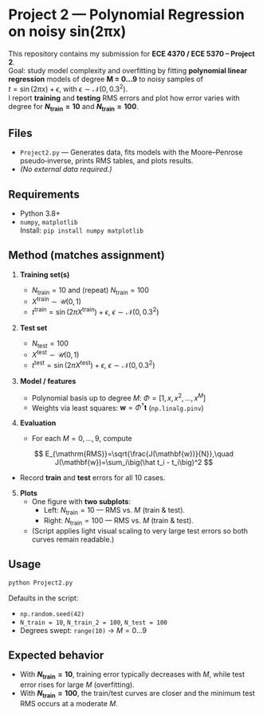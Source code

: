 # Project 2 — Polynomial Regression on noisy sin(2πx)

This repository contains my submission for **ECE 4370 / ECE 5370 – Project 2**.  
Goal: study model complexity and overfitting by fitting **polynomial linear regression** models of degree **M = 0…9** to noisy samples of  
$t = \sin(2\pi x) + \epsilon$, with $\epsilon \sim \mathcal{N}(0,\,0.3^2)$.  
I report **training** and **testing** RMS errors and plot how error varies with degree for **$N_{\text{train}}=10$** and **$N_{\text{train}}=100$**.

## Files
- `Project2.py` — Generates data, fits models with the Moore–Penrose pseudo‑inverse, prints RMS tables, and plots results.  
- *(No external data required.)*

## Requirements
- Python 3.8+
- `numpy`, `matplotlib`  
Install: `pip install numpy matplotlib`

## Method (matches assignment)
1) **Training set(s)**
   - $N_{\text{train}}=10$ and (repeat) $N_{\text{train}}=100$
   - $X^{\text{train}} \sim \mathcal{U}(0,1)$
   - $t^{\text{train}} = \sin(2\pi X^{\text{train}}) + \epsilon,\ \epsilon \sim \mathcal{N}(0,0.3^2)$

2) **Test set**
   - $N_{\text{test}}=100$
   - $X^{\text{test}} \sim \mathcal{U}(0,1)$
   - $t^{\text{test}} = \sin(2\pi X^{\text{test}}) + \epsilon,\ \epsilon \sim \mathcal{N}(0,0.3^2)$

3) **Model / features**
   - Polynomial basis up to degree $M$: $\Phi = [1, x, x^2, \ldots, x^M]$
   - Weights via least squares: $\mathbf{w} = \Phi^\dagger \mathbf{t}$ (`np.linalg.pinv`)

4) **Evaluation**
   - For each $M=0,\ldots,9$, compute

$$
E_{\mathrm{RMS}}=\sqrt{\frac{J(\mathbf{w})}{N}},\quad
J(\mathbf{w})=\sum_i\big(\hat t_i - t_i\big)^2
$$
     
    
   - Record **train** and **test** errors for all 10 cases.

5) **Plots**
   - One figure with **two subplots**:
     - Left: $N_{\text{train}}=10$ — RMS vs. $M$ (train & test).
     - Right: $N_{\text{train}}=100$ — RMS vs. $M$ (train & test).
   - (Script applies light visual scaling to very large test errors so both curves remain readable.)

## Usage
```bash
python Project2.py
```
Defaults in the script:
- `np.random.seed(42)`
- `N_train = 10`, `N_train_2 = 100`, `N_test = 100`
- Degrees swept: `range(10)` → $M=0…9$

## Expected behavior
- With **$N_{\text{train}}=10$**, training error typically decreases with $M$, while test error rises for large $M$ (overfitting).
- With **$N_{\text{train}}=100$**, the train/test curves are closer and the minimum test RMS occurs at a moderate $M$.

